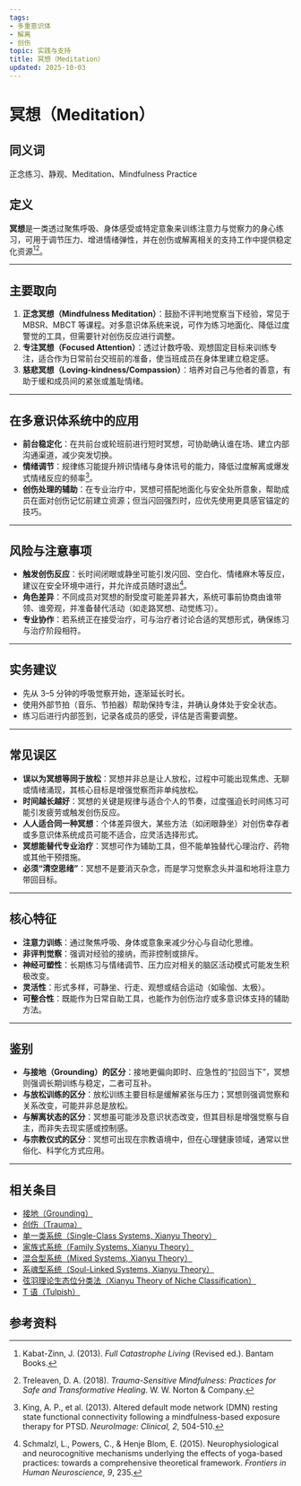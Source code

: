 ```yaml
---
tags:
- 多重意识体
- 解离
- 创伤
topic: 实践与支持
title: 冥想（Meditation）
updated: 2025-10-03
---
```


# 冥想（Meditation）

## 同义词

正念练习、静观、Meditation、Mindfulness Practice

## 定义

**冥想**是一类透过聚焦呼吸、身体感受或特定意象来训练注意力与觉察力的身心练习，可用于调节压力、增进情绪弹性，并在创伤或解离相关的支持工作中提供稳定化资源[^冥想-1][^冥想-2]。

---

## 主要取向

1. **正念冥想（Mindfulness Meditation）**：鼓励不评判地觉察当下经验，常见于 MBSR、MBCT 等课程。对多意识体系统来说，可作为练习地面化、降低过度警觉的工具，但需要针对创伤反应进行调整。
2. **专注冥想（Focused Attention）**：透过计数呼吸、观想固定目标来训练专注，适合作为日常前台交班前的准备，使当班成员在身体里建立稳定感。
3. **慈悲冥想（Loving-kindness/Compassion）**：培养对自己与他者的善意，有助于缓和成员间的紧张或羞耻情绪。

---

## 在多意识体系统中的应用

- **前台稳定化**：在共前台或轮班前进行短时冥想，可协助确认谁在场、建立内部沟通渠道，减少突发切换。
- **情绪调节**：规律练习能提升辨识情绪与身体讯号的能力，降低过度解离或爆发式情绪反应的频率[^冥想-3]。
- **创伤处理的辅助**：在专业治疗中，冥想可搭配地面化与安全处所意象，帮助成员在面对创伤记忆前建立资源；但当闪回强烈时，应优先使用更具感官锚定的技巧。

---

## 风险与注意事项

- **触发创伤反应**：长时间闭眼或静坐可能引发闪回、空白化、情绪麻木等反应，建议在安全环境中进行，并允许成员随时退出[^冥想-4]。
- **角色差异**：不同成员对冥想的耐受度可能差异甚大，系统可事前协商由谁带领、谁旁观，并准备替代活动（如走路冥想、动觉练习）。
- **专业协作**：若系统正在接受治疗，可与治疗者讨论合适的冥想形式，确保练习与治疗阶段相符。

---

## 实务建议

- 先从 3–5 分钟的呼吸觉察开始，逐渐延长时长。
- 使用外部节拍（音乐、节拍器）帮助保持专注，并确认身体处于安全状态。
- 练习后进行内部签到，记录各成员的感受，评估是否需要调整。

---

## 常见误区

- **误以为冥想等同于放松**：冥想并非总是让人放松，过程中可能出现焦虑、无聊或情绪涌现，其核心目标是增强觉察而非单纯放松。
- **时间越长越好**：冥想的关键是规律与适合个人的节奏，过度强迫长时间练习可能引发疲劳或触发创伤反应。
- **人人适合同一种冥想**：个体差异很大，某些方法（如闭眼静坐）对创伤幸存者或多意识体系统成员可能不适合，应灵活选择形式。
- **冥想能替代专业治疗**：冥想可作为辅助工具，但不能单独替代心理治疗、药物或其他干预措施。
- **必须“清空思绪”**：冥想不是要消灭杂念，而是学习觉察念头并温和地将注意力带回目标。

---

## 核心特征

- **注意力训练**：通过聚焦呼吸、身体或意象来减少分心与自动化思维。
- **非评判觉察**：强调对经验的接纳，而非控制或排斥。
- **神经可塑性**：长期练习与情绪调节、压力应对相关的脑区活动模式可能发生积极改变。
- **灵活性**：形式多样，可静坐、行走、观想或结合运动（如瑜伽、太极）。
- **可整合性**：既能作为日常自助工具，也能作为创伤治疗或多意识体支持的辅助方法。

---

## 鉴别

- **与接地（Grounding）的区分**：接地更偏向即时、应急性的“拉回当下”，冥想则强调长期训练与稳定，二者可互补。
- **与放松训练的区分**：放松训练主要目标是缓解紧张与压力；冥想则强调觉察和关系改变，可能并非总是放松。
- **与解离状态的区分**：冥想虽可能涉及意识状态改变，但其目标是增强觉察与自主，而非失去现实感或控制感。
- **与宗教仪式的区分**：冥想可出现在宗教语境中，但在心理健康领域，通常以世俗化、科学化方式应用。

---

## 相关条目

- [接地（Grounding）](/entries/Grounding.md)
- [创伤（Trauma）](/entries/Trauma.md)
- [单一类系统（Single-Class Systems, Xianyu Theory）](/entries/Single-Class-Systems-Xianyu.md)
- [家族式系统（Family Systems, Xianyu Theory）](/entries/Family-Systems-Xianyu.md)
- [混合型系统（Mixed Systems, Xianyu Theory）](/entries/Mixed-Systems-Xianyu.md)
- [系魂型系统（Soul-Linked Systems, Xianyu Theory）](/entries/Soul-Linked-Systems-Xianyu.md)
- [弦羽理论生态位分类法（Xianyu Theory of Niche Classification）](/entries/Xianyu-Theory-Niche-Classification.md)
- [T 语（Tulpish）](/entries/Tulpish.md)

## 参考资料

[^冥想-1]: Kabat-Zinn, J. (2013). _Full Catastrophe Living_ (Revised ed.). Bantam Books.
[^冥想-2]: Treleaven, D. A. (2018). _Trauma-Sensitive Mindfulness: Practices for Safe and Transformative Healing_. W. W. Norton & Company.
[^冥想-3]: King, A. P., et al. (2013). Altered default mode network (DMN) resting state functional connectivity following a mindfulness-based exposure therapy for PTSD. _NeuroImage: Clinical, 2_, 504-510.
[^冥想-4]: Schmalzl, L., Powers, C., & Henje Blom, E. (2015). Neurophysiological and neurocognitive mechanisms underlying the effects of yoga-based practices: towards a comprehensive theoretical framework. _Frontiers in Human Neuroscience, 9_, 235.

